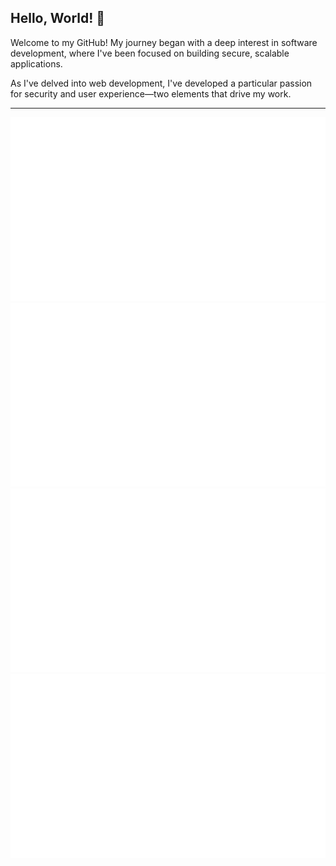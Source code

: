 ## Hello, World! 👋

Welcome to my GitHub! My journey began with a deep interest in software development, where I've been focused on building secure, scalable applications.

As I've delved into web development, I've developed a particular passion for security and user experience—two elements that drive my work.

---

![](https://raw.githubusercontent.com/mistlan99/GitHub-Stats-Visualization/master/generated/overview.svg#gh-dark-mode-only)
![](https://raw.githubusercontent.com/mistlan99/GitHub-Stats-Visualization/master/generated/overview.svg#gh-light-mode-only)
![](https://raw.githubusercontent.com/mistlan99/GitHub-Stats-Visualization/master/generated/languages.svg#gh-dark-mode-only)
![](https://raw.githubusercontent.com/mistlan99/GitHub-Stats-Visualization/master/generated/languages.svg#gh-light-mode-only)
